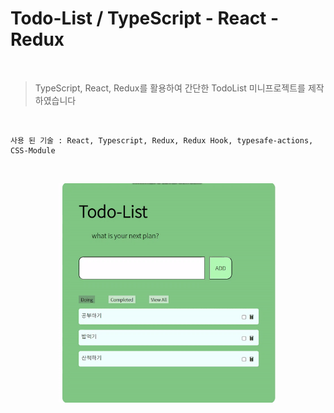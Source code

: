 # Todo-List / TypeScript - React - Redux

<br>

> TypeScript, React, Redux를 활용하여 간단한 TodoList 미니프로젝트를 제작하였습니다

<br>

```
사용 된 기술 : React, Typescript, Redux, Redux Hook, typesafe-actions, CSS-Module
```

<br>

<p align="center"><img src="img/todo.gif" width="350"></p>
